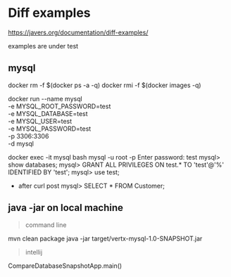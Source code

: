 # Diff examples

https://javers.org/documentation/diff-examples/

examples are under test

## mysql

docker rm -f $(docker ps -a -q)
docker rmi -f $(docker images -q)

docker run --name mysql \
-e MYSQL_ROOT_PASSWORD=test \
-e MYSQL_DATABASE=test \
-e MYSQL_USER=test \
-e MYSQL_PASSWORD=test \
-p 3306:3306 \
-d mysql

docker exec -it mysql bash
mysql -u root -p
Enter password: test
mysql> show databases;
mysql> GRANT ALL PRIVILEGES ON test.* TO 'test'@'%' IDENTIFIED BY 'test';
mysql> use test;
- after curl post
mysql> SELECT * FROM Customer;

## java -jar on local machine

> command line

mvn clean package
java -jar target/vertx-mysql-1.0-SNAPSHOT.jar

> intellij

CompareDatabaseSnapshotApp.main()
